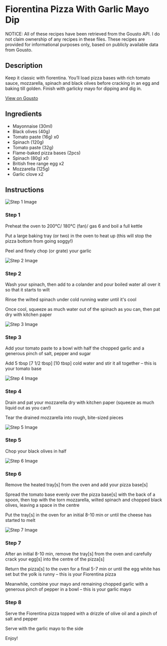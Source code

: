 # Fiorentina Pizza With Garlic Mayo Dip

NOTICE: All of these recipes have been retrieved from the Gousto API. I do not claim ownership of any recipes in these files. These recipes are provided for informational purposes only, based on publicly available data from Gousto.

## Description

Keep it classic with fiorentina. You’ll load pizza bases with rich tomato sauce, mozzarella, spinach and black olives before cracking in an egg and baking till golden. Finish with garlicky mayo for dipping and dig in. 

[View on Gousto](https://www.gousto.co.uk/recipes/cookbook/fiorentina-pizza-with-garlic-mayo-dip)

## Ingredients

- Mayonnaise (30ml)
- Black olives (40g)
- Tomato paste (16g) x0
- Spinach (120g)
- Tomato paste (32g)
- Flame-baked pizza bases (2pcs)
- Spinach (80g) x0
- British free range egg x2
- Mozzarella (125g)
- Garlic clove x2

## Instructions

![Step 1 Image](https://production-media.gousto.co.uk/cms/recipe-step-image/step-1-1688481535394-x200.jpg)

### Step 1

Preheat the oven to 200°C/ 180°C (fan)/ gas 6 and boil a full kettle

Put a large baking tray (or two) in the oven to heat up (this will stop the pizza bottom from going soggy!)

Peel and finely chop (or grate) your garlic

![Step 2 Image](https://production-media.gousto.co.uk/cms/recipe-step-image/step-2-1688481539219-x200.jpg)

### Step 2

Wash your spinach, then add to a colander and pour boiled water all over it so that it starts to wilt

Rinse the wilted spinach under cold running water until it's cool

Once cool, squeeze as much water out of the spinach as you can, then pat dry with kitchen paper

![Step 3 Image](https://production-media.gousto.co.uk/cms/recipe-step-image/step-3-1688481542743-x200.jpg)

### Step 3

Add your tomato paste to a bowl with half the chopped garlic and a generous pinch of salt, pepper and sugar

Add 5 tbsp <span class="text-purple">[7 1/2 tbsp]</span> <span class="text-danger">[10 tbsp]</span> cold water and stir it all together – this is your tomato base

![Step 4 Image](https://production-media.gousto.co.uk/cms/recipe-step-image/step-4-1688481547314-x200.jpg)

### Step 4

Drain and pat your mozzarella dry with kitchen paper (squeeze as much liquid out as you can!)

Tear the drained mozzarella into rough, bite-sized pieces

![Step 5 Image](https://production-media.gousto.co.uk/cms/recipe-step-image/step-5-1688481551859-x200.jpg)

### Step 5

Chop your black olives in half

![Step 6 Image](https://production-media.gousto.co.uk/cms/recipe-step-image/step-6-1688481558230-x200.jpg)

### Step 6

Remove the heated tray[s] from the oven and add your pizza base[s]

Spread the tomato base evenly over the pizza base[s] with the back of a spoon, then top with the torn mozzarella, wilted spinach and chopped black olives, leaving a space in the centre

Put the tray[s] in the oven for an initial 8-10 min or until the cheese has started to melt

![Step 7 Image](https://production-media.gousto.co.uk/cms/recipe-step-image/step-7-1688481564662-x200.jpg)

### Step 7

After an initial 8-10 min, remove the tray[s] from the oven and carefully crack your egg[s] into the centre of the pizza[s]

Return the pizza[s] to the oven for a final 5-7 min or until the egg white has set but the yolk is runny – this is your Fiorentina pizza

Meanwhile, combine your mayo and remaining chopped garlic with a generous pinch of pepper in a bowl – this is your garlic mayo

### Step 8

Serve the Fiorentina pizza topped with a drizzle of olive oil and a pinch of salt and pepper

Serve with the garlic mayo to the side

Enjoy!


